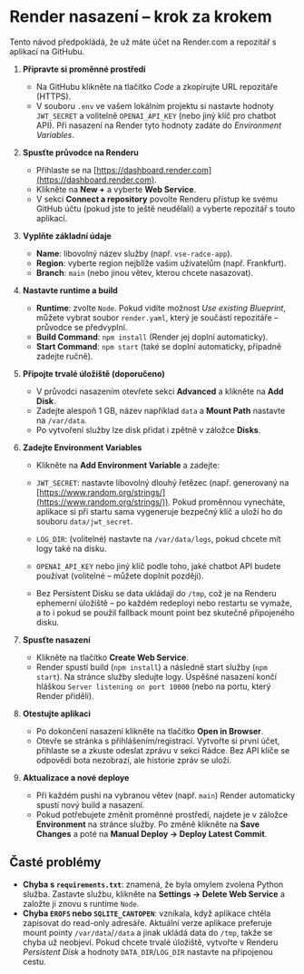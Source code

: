 # Render nasazení – krok za krokem

Tento návod předpokládá, že už máte účet na Render.com a repozitář s aplikací na GitHubu.

1. **Připravte si proměnné prostředí**
   - Na GitHubu klikněte na tlačítko *Code* a zkopírujte URL repozitáře (HTTPS).
   - V souboru `.env` ve vašem lokálním projektu si nastavte hodnoty `JWT_SECRET` a volitelně `OPENAI_API_KEY` (nebo jiný klíč pro chatbot API). Při nasazení na Render tyto hodnoty zadáte do *Environment Variables*.

2. **Spusťte průvodce na Renderu**
   - Přihlaste se na [https://dashboard.render.com](https://dashboard.render.com).
   - Klikněte na **New +** a vyberte **Web Service**.
   - V sekci **Connect a repository** povolte Renderu přístup ke svému GitHub účtu (pokud jste to ještě neudělali) a vyberte repozitář s touto aplikací.

3. **Vyplňte základní údaje**
   - **Name**: libovolný název služby (např. `vse-radce-app`).
   - **Region**: vyberte region nejblíže vašim uživatelům (např. Frankfurt).
   - **Branch**: `main` (nebo jinou větev, kterou chcete nasazovat).

4. **Nastavte runtime a build**
   - **Runtime**: zvolte `Node`. Pokud vidíte možnost *Use existing Blueprint*, můžete vybrat soubor `render.yaml`, který je součástí repozitáře – průvodce se předvyplní.
   - **Build Command**: `npm install` (Render jej doplní automaticky).
   - **Start Command**: `npm start` (také se doplní automaticky, případně zadejte ručně).

5. **Připojte trvalé úložiště (doporučeno)**
   - V průvodci nasazením otevřete sekci **Advanced** a klikněte na **Add Disk**.
   - Zadejte alespoň 1 GB, název například `data` a **Mount Path** nastavte na `/var/data`.
   - Po vytvoření služby lze disk přidat i zpětně v záložce **Disks**.

6. **Zadejte Environment Variables**
   - Klikněte na **Add Environment Variable** a zadejte:
    - `JWT_SECRET`: nastavte libovolný dlouhý řetězec (např. generovaný na [https://www.random.org/strings/](https://www.random.org/strings/)).
      Pokud proměnnou vynecháte, aplikace si při startu sama vygeneruje bezpečný klíč a uloží ho do souboru `data/jwt_secret`.

    - `LOG_DIR`: (volitelné) nastavte na `/var/data/logs`, pokud chcete mít logy také na disku.
    - `OPENAI_API_KEY` nebo jiný klíč podle toho, jaké chatbot API budete používat (volitelné – můžete doplnit později).
   - Bez Persistent Disku se data ukládají do `/tmp`, což je na Renderu ephemerní úložiště – po každém redeployi nebo restartu se vymaže, a to i pokud se použil fallback mount point bez skutečně připojeného disku.

7. **Spusťte nasazení**
   - Klikněte na tlačítko **Create Web Service**.
   - Render spustí build (`npm install`) a následně start služby (`npm start`). Na stránce služby sledujte logy. Úspěšné nasazení končí hláškou `Server listening on port 10000` (nebo na portu, který Render přidělí).

8. **Otestujte aplikaci**
   - Po dokončení nasazení klikněte na tlačítko **Open in Browser**.
   - Otevře se stránka s přihlášením/registrací. Vytvořte si první účet, přihlaste se a zkuste odeslat zprávu v sekci Rádce. Bez API klíče se odpovědi bota nezobrazí, ale historie zpráv se uloží.

9. **Aktualizace a nové deploye**
   - Při každém pushi na vybranou větev (např. `main`) Render automaticky spustí nový build a nasazení.
   - Pokud potřebujete změnit proměnné prostředí, najdete je v záložce **Environment** na stránce služby. Po změně klikněte na **Save Changes** a poté na **Manual Deploy → Deploy Latest Commit**.

## Časté problémy

- **Chyba s `requirements.txt`**: znamená, že byla omylem zvolena Python služba. Zastavte službu, klikněte na **Settings → Delete Web Service** a založte ji znovu s runtime `Node`.
- **Chyba `EROFS` nebo `SQLITE_CANTOPEN`**: vznikala, když aplikace chtěla zapisovat do read-only adresáře. Aktuální verze aplikace preferuje mount pointy `/var/data`/`/data` a jinak ukládá data do `/tmp`, takže se chyba už neobjeví. Pokud chcete trvalé úložiště, vytvořte v Renderu *Persistent Disk* a hodnoty `DATA_DIR`/`LOG_DIR` nastavte na připojenou cestu.


